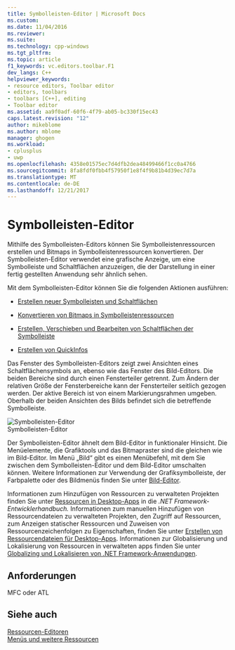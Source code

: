 ```yaml
---
title: Symbolleisten-Editor | Microsoft Docs
ms.custom: 
ms.date: 11/04/2016
ms.reviewer: 
ms.suite: 
ms.technology: cpp-windows
ms.tgt_pltfrm: 
ms.topic: article
f1_keywords: vc.editors.toolbar.F1
dev_langs: C++
helpviewer_keywords:
- resource editors, Toolbar editor
- editors, toolbars
- toolbars [C++], editing
- Toolbar editor
ms.assetid: aa9f0adf-60f6-4f79-ab05-bc330f15ec43
caps.latest.revision: "12"
author: mikeblome
ms.author: mblome
manager: ghogen
ms.workload:
- cplusplus
- uwp
ms.openlocfilehash: 4358e01575ec7d4dfb2dea48499466f1cc0a4766
ms.sourcegitcommit: 8fa8fdf0fbb4f57950f1e8f4f9b81b4d39ec7d7a
ms.translationtype: MT
ms.contentlocale: de-DE
ms.lasthandoff: 12/21/2017
---
```

# <a name="toolbar-editor"></a>Symbolleisten-Editor
Mithilfe des Symbolleisten-Editors können Sie Symbolleistenressourcen erstellen und Bitmaps in Symbolleistenressourcen konvertieren. Der Symbolleisten-Editor verwendet eine grafische Anzeige, um eine Symbolleiste und Schaltflächen anzuzeigen, die der Darstellung in einer fertig gestellten Anwendung sehr ähnlich sehen.  
  
 Mit dem Symbolleisten-Editor können Sie die folgenden Aktionen ausführen:  
  
-   [Erstellen neuer Symbolleisten und Schaltflächen](../windows/creating-new-toolbars.md)  
  
-   [Konvertieren von Bitmaps in Symbolleistenressourcen](../windows/converting-bitmaps-to-toolbars.md)  
  
-   [Erstellen, Verschieben und Bearbeiten von Schaltflächen der Symbolleiste](../windows/creating-moving-and-editing-toolbar-buttons.md)  
  
-   [Erstellen von QuickInfos](../windows/creating-a-tool-tip-for-a-toolbar-button.md)  
  
 Das Fenster des Symbolleisten-Editors zeigt zwei Ansichten eines Schaltflächensymbols an, ebenso wie das Fenster des Bild-Editors. Die beiden Bereiche sind durch einen Fensterteiler getrennt. Zum Ändern der relativen Größe der Fensterbereiche kann der Fensterteiler seitlich gezogen werden. Der aktive Bereich ist von einem Markierungsrahmen umgeben. Oberhalb der beiden Ansichten des Bilds befindet sich die betreffende Symbolleiste.  
  
 ![Symbolleisten-Editor](../mfc/media/vctoolbareditor.gif "VcToolbarEditor")  
Symbolleisten-Editor  
  
 Der Symbolleisten-Editor ähnelt dem Bild-Editor in funktionaler Hinsicht. Die Menüelemente, die Grafiktools und das Bitmapraster sind die gleichen wie im Bild-Editor. Im Menü „Bild“ gibt es einen Menübefehl, mit dem Sie zwischen dem Symbolleisten-Editor und dem Bild-Editor umschalten können. Weitere Informationen zur Verwendung der Grafiksymbolleiste, der Farbpalette oder des Bildmenüs finden Sie unter [Bild-Editor](../windows/image-editor-for-icons.md).  
  
 Informationen zum Hinzufügen von Ressourcen zu verwalteten Projekten finden Sie unter [Ressourcen in Desktop-Apps](/dotnet/framework/resources/index) in die *.NET Framework-Entwicklerhandbuch.* Informationen zum manuellen Hinzufügen von Ressourcendateien zu verwalteten Projekten, den Zugriff auf Ressourcen, zum Anzeigen statischer Ressourcen und Zuweisen von Ressourcenzeichenfolgen zu Eigenschaften, finden Sie unter [Erstellen von Ressourcendateien für Desktop-Apps](/dotnet/framework/resources/creating-resource-files-for-desktop-apps). Informationen zur Globalisierung und Lokalisierung von Ressourcen in verwalteten apps finden Sie unter [Globalizing und Lokalisieren von .NET Framework-Anwendungen](/dotnet/standard/globalization-localization/index).  
  
## <a name="requirements"></a>Anforderungen  
 MFC oder ATL  
  
## <a name="see-also"></a>Siehe auch  
 [Ressourcen-Editoren](../windows/resource-editors.md)   
 [Menüs und weitere Ressourcen](http://msdn.microsoft.com/library/windows/desktop/ms632583.aspx)


